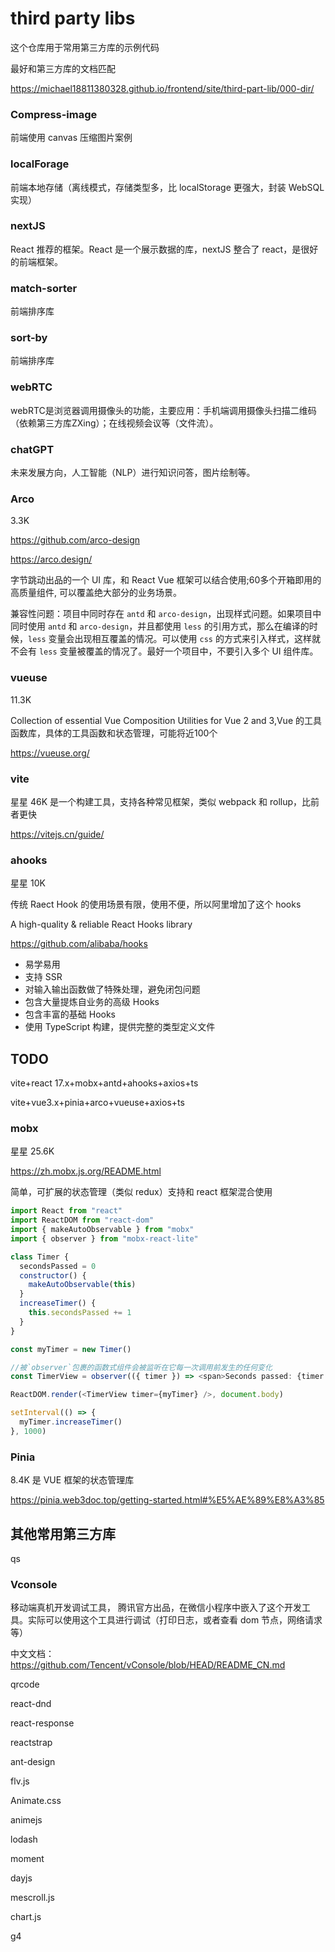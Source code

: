 # third party libs

这个仓库用于常用第三方库的示例代码

最好和第三方库的文档匹配

https://michael18811380328.github.io/frontend/site/third-part-lib/000-dir/



### Compress-image

前端使用 canvas 压缩图片案例



### localForage

前端本地存储（离线模式，存储类型多，比 localStorage 更强大，封装 WebSQL 实现）



### nextJS

React 推荐的框架。React 是一个展示数据的库，nextJS 整合了 react，是很好的前端框架。



### match-sorter

前端排序库



### sort-by 

前端排序库



### webRTC

webRTC是浏览器调用摄像头的功能，主要应用：手机端调用摄像头扫描二维码（依赖第三方库ZXing）；在线视频会议等（文件流）。



### chatGPT

未来发展方向，人工智能（NLP）进行知识问答，图片绘制等。



### Arco

3.3K

https://github.com/arco-design

https://arco.design/

字节跳动出品的一个 UI 库，和 React Vue 框架可以结合使用;60多个开箱即用的高质量组件, 可以覆盖绝大部分的业务场景。

兼容性问题：项目中同时存在 `antd` 和 `arco-design`，出现样式问题。如果项目中同时使用 `antd` 和 `arco-design`，并且都使用 `less` 的引用方式，那么在编译的时候，`less` 变量会出现相互覆盖的情况。可以使用 `css` 的方式来引入样式，这样就不会有 `less` 变量被覆盖的情况了。最好一个项目中，不要引入多个 UI 组件库。

### vueuse

11.3K

Collection of essential Vue Composition Utilities for Vue 2 and 3,Vue 的工具函数库，具体的工具函数和状态管理，可能将近100个

https://vueuse.org/

### vite

星星 46K 是一个构建工具，支持各种常见框架，类似 webpack 和 rollup，比前者更快

https://vitejs.cn/guide/

### ahooks

星星 10K

传统 Raect Hook 的使用场景有限，使用不便，所以阿里增加了这个 hooks

A high-quality & reliable React Hooks library

https://github.com/alibaba/hooks

- 易学易用
- 支持 SSR
- 对输入输出函数做了特殊处理，避免闭包问题
- 包含大量提炼自业务的高级 Hooks
- 包含丰富的基础 Hooks
- 使用 TypeScript 构建，提供完整的类型定义文件

## TODO

vite+react 17.x+mobx+antd+ahooks+axios+ts

vite+vue3.x+pinia+arco+vueuse+axios+ts

### mobx

星星 25.6K

https://zh.mobx.js.org/README.html

简单，可扩展的状态管理（类似 redux）支持和 react 框架混合使用

~~~js
import React from "react"
import ReactDOM from "react-dom"
import { makeAutoObservable } from "mobx"
import { observer } from "mobx-react-lite"

class Timer {
  secondsPassed = 0
  constructor() {
    makeAutoObservable(this)
  }
  increaseTimer() {
    this.secondsPassed += 1
  }
}

const myTimer = new Timer()

//被`observer`包裹的函数式组件会被监听在它每一次调用前发生的任何变化
const TimerView = observer(({ timer }) => <span>Seconds passed: {timer.secondsPassed}</span>)

ReactDOM.render(<TimerView timer={myTimer} />, document.body)

setInterval(() => {
  myTimer.increaseTimer()
}, 1000)
~~~

### Pinia 

8.4K 是 VUE 框架的状态管理库

https://pinia.web3doc.top/getting-started.html#%E5%AE%89%E8%A3%85







## 其他常用第三方库

qs

### Vconsole

移动端真机开发调试工具， 腾讯官方出品，在微信小程序中嵌入了这个开发工具。实际可以使用这个工具进行调试（打印日志，或者查看 dom 节点，网络请求等）

中文文档：https://github.com/Tencent/vConsole/blob/HEAD/README_CN.md

qrcode

react-dnd

react-response

reactstrap

ant-design

flv.js

Animate.css

animejs

lodash

moment

dayjs

mescroll.js

chart.js

g4

